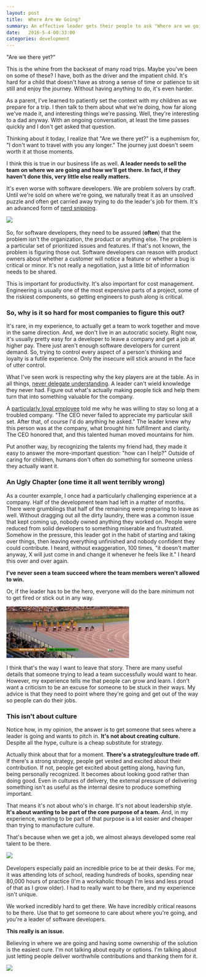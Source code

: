 ```yaml
---
layout: post
title:  Where Are We Going?
summary: An effective leader gets their people to ask "Where are we going and how can I help?"  These are lessons learned from effective and frustrating experiences delivering software systems for over 20 years in the business.
date:   2016-5-4-00:33:00
categories: development
---
```


"Are we there yet?"

This is the whine from the backseat of many road trips.  Maybe you've been on some of these?  I have, both as the driver and the impatient child.  It's hard for a child that doesn't have as strong a sense of time or patience to sit still and enjoy the journey.  Without having anything to do, it's even harder.

As a parent, I've learned to patiently set the context with my children as we prepare for a trip.  I then talk to them about what we're doing, how far along we've made it, and interesting things we're passing.  Well, they're interesting to a dad anyway.  With an ongoing conversation, at least the time passes quickly and I don't get asked that question.

Thinking about it today, I realize that "Are we there yet?" is a euphemism for, "I don't want to travel with you any longer."  The journey just doesn't seem worth it at those moments.

I think this is true in our business life as well.  **A leader needs to sell the team on where we are going and how we'll get there.  In fact, if they haven't done this, very little else really matters.**

It's even worse with software developers.  We are problem solvers by craft.  Until we're sold on where we're going, we naturally treat it as an unsolved puzzle and often get carried away trying to do the leader's job for them.  It's an advanced form of [nerd snipping](https://xkcd.com/356/).

<img src="https://imgs.xkcd.com/comics/nerd_sniping.png" height="400px" />

So, for software developers, they need to be assured (**often**) that the problem isn't the organization, the product or anything else.  The problem is a particular set of prioritized issues and features.  If that's not known, the problem is figuring those out.  Software developers can reason with product owners about whether a customer will notice a feature or whether a bug is critical or minor.  It's not really a negotiation, just a little bit of information needs to be shared.

This is important for productivity.  It's also important for cost management.  Engineering is usually one of the most expensive parts of a project, some of the riskiest components, so getting engineers to push along is critical.

### So, why is it so hard for most companies to figure this out?

It's rare, in my experience, to actually get a team to work together and move in the same direction.  And, we don't live in an autocratic society.  Right now, it's usually pretty easy for a developer to leave a company and get a job at higher pay.  There just aren't enough software developers for current demand.  So, trying to control every aspect of a person's thinking and loyalty is a futile experience.  Only the insecure will stick around in the face of utter control.

What I've seen work is respecting why the key players are at the table.  As in all things, [never delegate understanding](http://www.eamesoffice.com/the-work/never-delegate-understanding/).  A leader can't wield knowledge they never had.  Figure out what's actually making people tick and help them turn that into something valuable for the company.

A [particularly loyal employee](http://rexgriffiths.com/) told me why he was willing to stay so long at a troubled company.  "The CEO never failed to appreciate my particular skill set.  After that, of course I'd do anything he asked."  The leader knew why this person was at the company, what brought him fulfillment and clarity.  The CEO honored that, and this talented human moved mountains for him.

Put another way, by recognizing the talents my friend had, they made it easy to answer the more-important question: "how can I help?"  Outside of caring for children, humans don't often do something for someone unless they actually want it.

### An Ugly Chapter (one time it all went terribly wrong)

As a counter example, I once had a particularly challenging experience at a company.  Half of the development team had left in a matter of months.  There were grumblings that half of the remaining were preparing to leave as well.  Without dragging out all the dirty laundry, there was a common issue that kept coming up, nobody owned anything they worked on.  People were reduced from solid developers to something miserable and frustrated.  Somehow in the pressure, this leader got in the habit of starting and taking over things, then leaving everything unfinished and nobody confident they could contribute.  I heard, without exaggeration, 100 times, "it doesn't matter anyway, X will just come in and change it whenever he feels like it."  I heard this over and over again.

**I've never seen a team succeed where the team members weren't allowed to win.**

Or, if the leader has to be the hero, everyone will do the bare minimum not to get fired or stick out in any way.

<img src="/images/the_dictator.gif" />

I think that's the way I want to leave that story.  There are many useful details that someone trying to lead a team successfully would want to hear.  However, my experience tells me that people can grow and learn.  I don't want a criticism to be an excuse for someone to be stuck in their ways.  My advice is that they need to point where they're going and get out of the way so people can do their jobs.

### This isn't about culture

Notice how, in my opinion, the answer is to get someone that sees where a leader is going and wants to pitch in.  **It's not about creating culture.**  Despite all the hype, culture is a cheap substitute for strategy.

Actually think about that for a moment.  **There's a strategy/culture trade off.**  If there's a strong strategy, people get vested and excited about their contribution.  If not, people get excited about getting along, having fun, being personally recognized.  It becomes about looking good rather than doing good.  Even in cultures of delivery, the external pressure of delivering something isn't as useful as the internal desire to produce something important.

That means it's not about who's in charge.  It's not about leadership style.  **It's about wanting to be part of the core purpose of a team.**  And, in my experience, wanting to be part of that purpose is a lot easier and cheaper than trying to manufacture culture.

That's because when we get a job, we almost always developed some real talent to be there.

<img src="http://i.imgur.com/Ihgu0xe.gif" />

Developers especially paid an incredible price to be at their desks.  For me, it was attending lots of school, reading hundreds of books, spending near 80,000 hours of practice (I'm a workaholic though I'm less and less proud of that as I grow older).  I had to really want to be there, and my experience isn't unique.

We worked incredibly hard to get there.  We have incredibly critical reasons to be there.  Use that to get someone to care about where you're going, and you're a leader of software developers.

**This really is an issue.**

Believing in where we are going and having some ownership of the solution is the easiest cure.  I'm not talking about equity or options.  I'm talking about just letting people deliver worthwhile contributions and thanking them for it.

<img src="http://i.imgur.com/b3SwpNR.jpg" />
